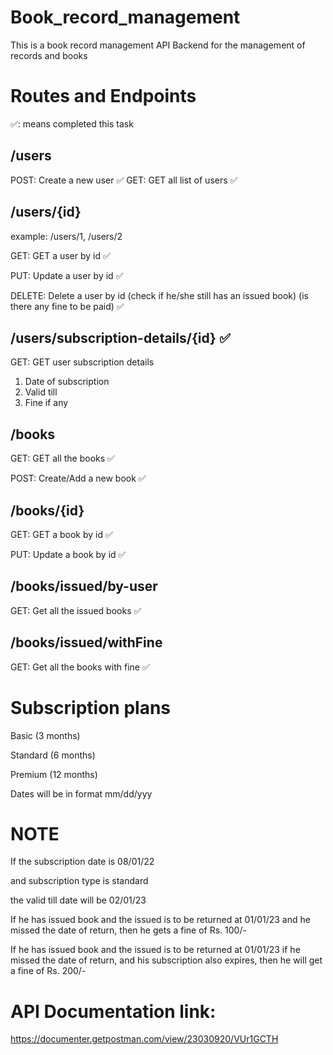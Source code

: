 # Book_record_management

This is a book record management API Backend for the management of records and books

# Routes and Endpoints
✅: means completed this task

## /users

POST: Create a new user ✅
GET: GET all list of users ✅

## /users/{id}

example: /users/1, /users/2

GET: GET a user by id ✅

PUT: Update a user by id ✅

DELETE: Delete a user by id (check if he/she still has an issued book) (is there any fine to be paid) ✅

## /users/subscription-details/{id} ✅

GET: GET user subscription details 
1. Date of subscription 
2. Valid till 
3. Fine if any 

## /books

GET: GET all the books ✅

POST: Create/Add a new book ✅

## /books/{id}

GET: GET a book by id ✅

PUT: Update a book by id ✅

## /books/issued/by-user

GET: Get all the issued books ✅

## /books/issued/withFine
GET: Get all the books with fine ✅

# Subscription plans
Basic (3 months)

Standard (6 months)

Premium (12 months)

Dates will be in format mm/dd/yyy

# NOTE
If the subscription date is 08/01/22

and subscription type is standard

the valid till date will be 02/01/23

If he has issued book and the issued is to be returned at 01/01/23
and he missed the date of return, then he gets a fine of Rs. 100/-

If he has issued book and the issued is to be returned at 01/01/23
if he missed the date of return, and his subscription also expires, then he will get a fine of Rs. 200/-

# API Documentation link: 
https://documenter.getpostman.com/view/23030920/VUr1GCTH